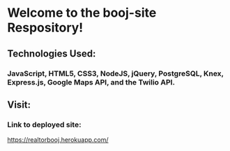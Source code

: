 # Welcome to the booj-site Respository!

## Technologies Used:
### JavaScript, HTML5, CSS3, NodeJS, jQuery, PostgreSQL, Knex, Express.js, Google Maps API, and the Twilio API.


## Visit:
### Link to deployed site:
https://realtorbooj.herokuapp.com/
